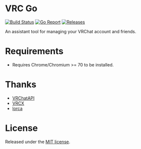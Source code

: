 # VRC Go

[![Build Status](https://drone.liuli.lol/api/badges/VRCM-Project/vrcgo/status.svg?ref=refs/heads/main)](https://drone.liuli.lol/VRCM-Project/vrcgo)
[![Go Report](https://goreportcard.com/badge/github.com/VRCM-Project/vrcgo?style=flat-square)](https://goreportcard.com/report/github.com/VRCM-Project/vrcgo)
[![Releases](https://img.shields.io/github/release/VRCM-Project/vrcgo/all.svg?style=flat-square)](https://github.com/VRCM-Project/vrcgo/releases)

An assistant tool for managing your VRChat account and friends.

# Requirements

- Requires Chrome/Chromium >= 70 to be installed.

# Thanks

- [VRChatAPI](https://github.com/VRChatAPI)
- [VRCX](https://github.com/pypy-vrc/VRCX)
- [lorca](https://github.com/zserge/lorca)

# License

Released under the [MIT license](./LICENSE).

